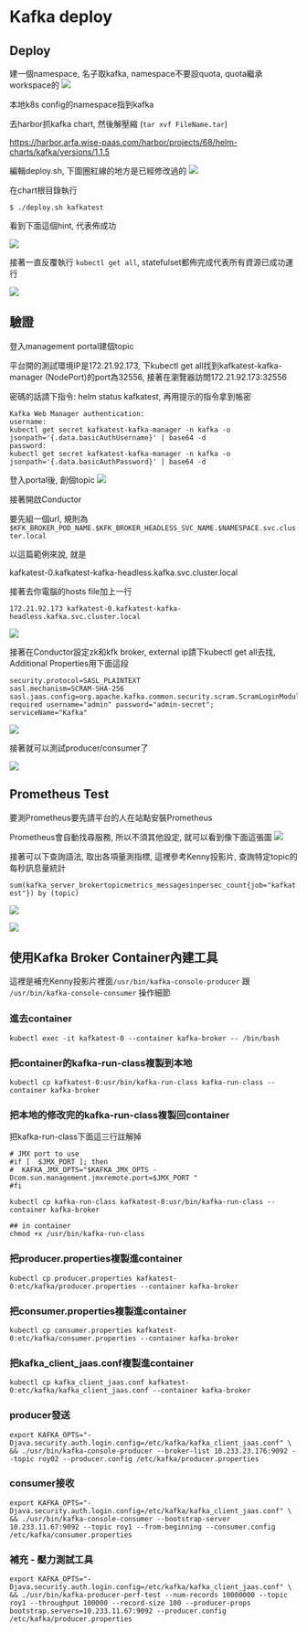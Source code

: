 # Kafka deploy

## Deploy

建一個namespace, 名子取kafka, namespace不要設quota, quota繼承workspace的
![](/assets/01.png)

本地k8s config的namespace指到kafka

去harbor抓kafka chart, 然後解壓縮 (`tar xvf FileName.tar`)

https://harbor.arfa.wise-paas.com/harbor/projects/68/helm-charts/kafka/versions/1.1.5

編輯deploy.sh, 下圖圈紅線的地方是已經修改過的
![](/assets/02.png)

在chart根目錄執行


```
$ ./deploy.sh kafkatest
```

看到下面這個hint, 代表佈成功


![](/assets/0410_03.png)

接著一直反覆執行 `kubectl get all`, statefulset都佈完成代表所有資源已成功運行

![](/assets/0410_04.png)


## 驗證

登入management portal建個topic

平台開的測試環境IP是172.21.92.173, 下kubectl get all找到kafkatest-kafka-manager (NodePort)的port為32556, 接著在瀏覽器訪問172.21.92.173:32556

密碼的話請下指令: helm status kafkatest, 再用提示的指令拿到帳密

```
Kafka Web Manager authentication:
username:
kubectl get secret kafkatest-kafka-manager -n kafka -o jsonpath='{.data.basicAuthUsername}' | base64 -d
password:
kubectl get secret kafkatest-kafka-manager -n kafka -o jsonpath='{.data.basicAuthPassword}' | base64 -d

```

登入portal後, 創個topic
![](/assets/0410_05.png)

接著開啟Conductor

要先組一個url, 規則為`$KFK_BROKER_POD_NAME.$KFK_BROKER_HEADLESS_SVC_NAME.$NAMESPACE.svc.cluster.local`

以這篇範例來說, 就是

kafkatest-0.kafkatest-kafka-headless.kafka.svc.cluster.local

接著去你電腦的hosts file加上一行

`172.21.92.173 kafkatest-0.kafkatest-kafka-headless.kafka.svc.cluster.local`

![](/assets/0410_06.png)


接著在Conductor設定zk和kfk broker, external ip請下kubectl get all去找, Additional Properties用下面這段

```
security.protocol=SASL_PLAINTEXT
sasl.mechanism=SCRAM-SHA-256
sasl.jaas.config=org.apache.kafka.common.security.scram.ScramLoginModule required username="admin" password="admin-secret";
serviceName="Kafka"
```

![](/assets/0410_07.png)

接著就可以測試producer/consumer了

![](/assets/0410_08.png)

## Prometheus Test

要測Prometheus要先請平台的人在站點安裝Prometheus

Prometheus會自動找尋服務, 所以不須其他設定, 就可以看到像下面這張圖
![](/assets/041301.PNG)

接著可以下查詢語法, 取出各項量測指標, 這裡參考Kenny投影片, 查詢特定topic的每秒訊息量統計

`sum(kafka_server_brokertopicmetrics_messagesinpersec_count{job="kafkatest"}) by (topic)`

![](/assets/041302.PNG)

![](/assets/041303.PNG)

## 使用Kafka Broker Container內建工具

這裡是補充Kenny投影片裡面`/usr/bin/kafka-console-producer` 跟 `/usr/bin/kafka-console-consumer` 操作細節

### 進去container

```
kubectl exec -it kafkatest-0 --container kafka-broker -- /bin/bash
```

### 把container的kafka-run-class複製到本地

```
kubectl cp kafkatest-0:usr/bin/kafka-run-class kafka-run-class --container kafka-broker
```

### 把本地的修改完的kafka-run-class複製回container

把kafka-run-class下面這三行註解掉
```
# JMX port to use
#if [  $JMX_PORT ]; then
#  KAFKA_JMX_OPTS="$KAFKA_JMX_OPTS -Dcom.sun.management.jmxremote.port=$JMX_PORT "
#fi
```

```
kubectl cp kafka-run-class kafkatest-0:usr/bin/kafka-run-class --container kafka-broker

## in container 
chmod +x /usr/bin/kafka-run-class
```

### 把producer.properties複製進container

```
kubectl cp producer.properties kafkatest-0:etc/kafka/producer.properties --container kafka-broker
```

### 把consumer.properties複製進container

```
kubectl cp consumer.properties kafkatest-0:etc/kafka/consumer.properties --container kafka-broker
```

### 把kafka_client_jaas.conf複製進container

```
kubectl cp kafka_client_jaas.conf kafkatest-0:etc/kafka/kafka_client_jaas.conf --container kafka-broker
```

### producer發送

```
export KAFKA_OPTS="-Djava.security.auth.login.config=/etc/kafka/kafka_client_jaas.conf" \
&& ./usr/bin/kafka-console-producer --broker-list 10.233.23.176:9092 --topic roy02 --producer.config /etc/kafka/producer.properties
```

### consumer接收

```
export KAFKA_OPTS="-Djava.security.auth.login.config=/etc/kafka/kafka_client_jaas.conf" \
&& ./usr/bin/kafka-console-consumer --bootstrap-server 10.233.11.67:9092 --topic roy1 --from-beginning --consumer.config /etc/kafka/consumer.properties
```

### 補充 - 壓力測試工具

```
export KAFKA_OPTS="-Djava.security.auth.login.config=/etc/kafka/kafka_client_jaas.conf" \
&& ./usr/bin/kafka-producer-perf-test --num-records 10000000 --topic roy1 --throughput 100000 --record-size 100 --producer-props bootstrap.servers=10.233.11.67:9092 --producer.config /etc/kafka/producer.properties 
```






